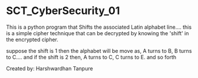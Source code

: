 # SCT_CyberSecurity_01

This is a python program that Shifts the associated Latin alphabet line.... this is a simple cipher technique that can be decrypted by knowing the 'shift' in the encrypted cipher. 

suppose the shift is 1 then the alphabet will be move as, A turns to B, B turns to C.... and if the shift is 2 then, A turns to C, C turns to E. and so forth

Created by: Harshwardhan Tanpure
